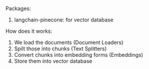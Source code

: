 Packages:

1. langchain-pinecone: for vector database

How does it works:

1. We load the documents (Document Loaders)
2. Spilt those into chunks (Text Splitters)
3. Convert chunks into embedding forms (Embeddings)
4. Store them into vector database